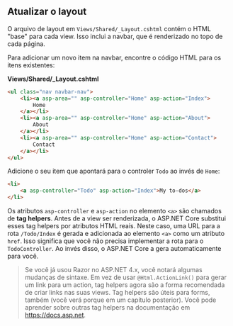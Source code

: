## Atualizar o layout

O arquivo de layout em `Views/Shared/_Layout.cshtml` contém o HTML "base" para cada view. Isso inclui a navbar, que é renderizado no topo de cada página.

Para adicionar um novo item na navbar, encontre o código HTML para os itens existentes:

**Views/Shared/_Layout.cshtml**

```html
<ul class="nav navbar-nav">
    <li><a asp-area="" asp-controller="Home" asp-action="Index">
        Home
    </a></li>
    <li><a asp-area="" asp-controller="Home" asp-action="About">
        About
    </a></li>
    <li><a asp-area="" asp-controller="Home" asp-action="Contact">
        Contact
    </a></li>
</ul>
```

Adicione o seu item que apontará para o controler `Todo` ao invés de `Home`:

```html
<li>
    <a asp-controller="Todo" asp-action="Index">My to-dos</a>
</li>
```

Os atributos `asp-controller` e `asp-action` no elemento `<a>` são chamados de **tag helpers**. Antes de a view ser renderizada, o ASP.NET Core substitui esses tag helpers por atributos HTML reais. Neste caso, uma URL para a rota `/Todo/Index` é gerada e adicionada ao elemento `<a>` como um atributo `href`. Isso significa que você não precisa implementar a rota para o `TodoController`. Ao invés disso, o ASP.NET Core a gera automaticamente para você.

> Se você já usou Razor no ASP.NET 4.x, você notará algumas mudanças de sintaxe. Em vez de usar `@Html.ActionLink()` para gerar um link para um action, tag helpers agora são a forma recomendada de criar links nas suas views. Tag helpers são úteis para forms, também (você verá porque em um capítulo posterior). Você pode aprender sobre outras tag helpers na documentação em https://docs.asp.net.
